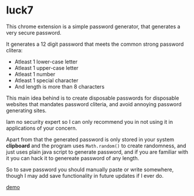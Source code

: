 # luck7
This chrome extension is a simple password generator, that generates a very secure password.

It generates a 12 digit password that meets the common strong password clitera:

+ Atleast 1 lower-case letter
+ Atleast 1 upper-case letter
+ Atleast 1 number
+ Atleast 1 special character
+ And length is more than 8 characters

This main idea behind is to create disposable passwords for disposable websites that mandates password cliteria, and avoid annoying password generating sites.

Iam no security expert so I can only recommend you in not using it in applications of your concern.

Apart from that the generated password is only stored in your system **clipboard** and the program uses `Math.random()` to create randomness,
and just uses plain java script to generate password, and if you are familiar with it you can hack it to genereate password of any length.

So to save password you should manually paste or write somewhere, though I may add save functionality in future updates if I ever do.

[demo]()
